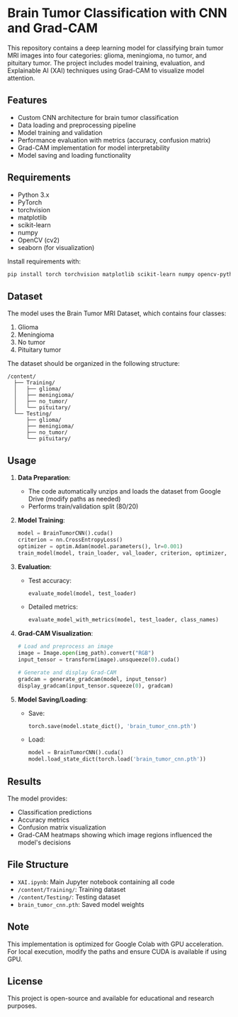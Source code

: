 # Brain Tumor Classification with CNN and Grad-CAM

This repository contains a deep learning model for classifying brain tumor MRI images into four categories: glioma, meningioma, no tumor, and pituitary tumor. The project includes model training, evaluation, and Explainable AI (XAI) techniques using Grad-CAM to visualize model attention.

## Features

- Custom CNN architecture for brain tumor classification
- Data loading and preprocessing pipeline
- Model training and validation
- Performance evaluation with metrics (accuracy, confusion matrix)
- Grad-CAM implementation for model interpretability
- Model saving and loading functionality

## Requirements

- Python 3.x
- PyTorch
- torchvision
- matplotlib
- scikit-learn
- numpy
- OpenCV (cv2)
- seaborn (for visualization)

Install requirements with:
```bash
pip install torch torchvision matplotlib scikit-learn numpy opencv-python seaborn
```

## Dataset

The model uses the Brain Tumor MRI Dataset, which contains four classes:
1. Glioma
2. Meningioma
3. No tumor
4. Pituitary tumor

The dataset should be organized in the following structure:
```
/content/
  ├── Training/
  │   ├── glioma/
  │   ├── meningioma/
  │   ├── no_tumor/
  │   └── pituitary/
  └── Testing/
      ├── glioma/
      ├── meningioma/
      ├── no_tumor/
      └── pituitary/
```

## Usage

1. **Data Preparation**:
   - The code automatically unzips and loads the dataset from Google Drive (modify paths as needed)
   - Performs train/validation split (80/20)

2. **Model Training**:
   ```python
   model = BrainTumorCNN().cuda()
   criterion = nn.CrossEntropyLoss()
   optimizer = optim.Adam(model.parameters(), lr=0.001)
   train_model(model, train_loader, val_loader, criterion, optimizer, epochs=10)
   ```

3. **Evaluation**:
   - Test accuracy:
     ```python
     evaluate_model(model, test_loader)
     ```
   - Detailed metrics:
     ```python
     evaluate_model_with_metrics(model, test_loader, class_names)
     ```

4. **Grad-CAM Visualization**:
   ```python
   # Load and preprocess an image
   image = Image.open(img_path).convert("RGB")
   input_tensor = transform(image).unsqueeze(0).cuda()
   
   # Generate and display Grad-CAM
   gradcam = generate_gradcam(model, input_tensor)
   display_gradcam(input_tensor.squeeze(0), gradcam)
   ```

5. **Model Saving/Loading**:
   - Save:
     ```python
     torch.save(model.state_dict(), 'brain_tumor_cnn.pth')
     ```
   - Load:
     ```python
     model = BrainTumorCNN().cuda()
     model.load_state_dict(torch.load('brain_tumor_cnn.pth'))
     ```

## Results

The model provides:
- Classification predictions
- Accuracy metrics
- Confusion matrix visualization
- Grad-CAM heatmaps showing which image regions influenced the model's decisions

## File Structure

- `XAI.ipynb`: Main Jupyter notebook containing all code
- `/content/Training/`: Training dataset
- `/content/Testing/`: Testing dataset
- `brain_tumor_cnn.pth`: Saved model weights

## Note

This implementation is optimized for Google Colab with GPU acceleration. For local execution, modify the paths and ensure CUDA is available if using GPU.

## License

This project is open-source and available for educational and research purposes.
